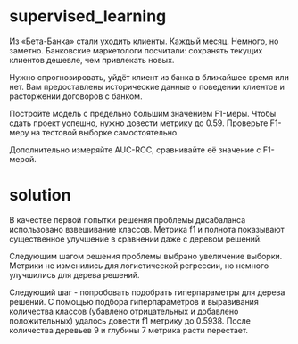 # supervised_learning

Из «Бета-Банка» стали уходить клиенты. Каждый месяц. Немного, но заметно. Банковские 
маркетологи посчитали: сохранять текущих клиентов дешевле, чем привлекать новых.

Нужно спрогнозировать, уйдёт клиент из банка в ближайшее время или нет. Вам предоставлены 
исторические данные о поведении клиентов и расторжении договоров с банком.

Постройте модель с предельно большим значением F1-меры. Чтобы сдать проект успешно, нужно 
довести метрику до 0.59. Проверьте F1-меру на тестовой выборке самостоятельно.

Дополнительно измеряйте AUC-ROC, сравнивайте её значение с F1-мерой.

# solution
В качестве первой попытки решения проблемы дисабаланса использовано взвешивание классов. 
Метрика f1 и полнота показывают существенное улучшение в сравнении даже с деревом решений.

Следующим шагом решения проблемы выбрано увеличение выборки. Метрики не изменились для 
логистической регрессии, но немного улучшились для дерева решений.

Следующий шаг - попробовать подобрать гиперпараметры для дерева решений.
С помощью подбора гиперпараметров и выравивания количества классов (убавлено отрицательных 
и добавлено положительных) удалось довести f1 метрику до 0.5938.
После количества деревьев 9 и глубины 7 метрика расти перестает.
